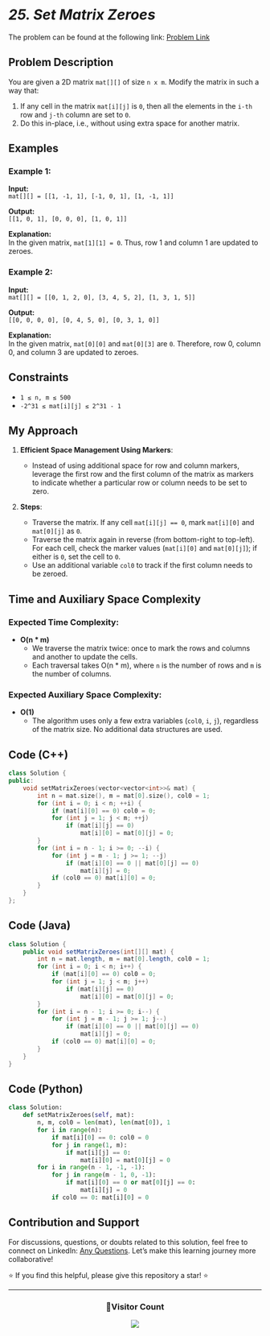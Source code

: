 # _25. Set Matrix Zeroes_

The problem can be found at the following link: [Problem Link](https://www.geeksforgeeks.org/problems/set-matrix-zeroes/1)

## **Problem Description**

You are given a 2D matrix `mat[][]` of size `n x m`. Modify the matrix in such a way that:

1. If any cell in the matrix `mat[i][j]` is `0`, then all the elements in the `i-th` row and `j-th` column are set to `0`.
2. Do this in-place, i.e., without using extra space for another matrix.

## **Examples**

### Example 1:

**Input:**  
`mat[][] = [[1, -1, 1], [-1, 0, 1], [1, -1, 1]]`

**Output:**  
`[[1, 0, 1], [0, 0, 0], [1, 0, 1]]`

**Explanation:**  
In the given matrix, `mat[1][1] = 0`. Thus, row 1 and column 1 are updated to zeroes.

### Example 2:

**Input:**  
`mat[][] = [[0, 1, 2, 0], [3, 4, 5, 2], [1, 3, 1, 5]]`

**Output:**  
`[[0, 0, 0, 0], [0, 4, 5, 0], [0, 3, 1, 0]]`

**Explanation:**  
In the given matrix, `mat[0][0]` and `mat[0][3]` are `0`. Therefore, row 0, column 0, and column 3 are updated to zeroes.

## **Constraints**

- `1 ≤ n, m ≤ 500`
- `-2^31 ≤ mat[i][j] ≤ 2^31 - 1`

## **My Approach**

1. **Efficient Space Management Using Markers**:

   - Instead of using additional space for row and column markers, leverage the first row and the first column of the matrix as markers to indicate whether a particular row or column needs to be set to zero.

2. **Steps**:
   - Traverse the matrix. If any cell `mat[i][j] == 0`, mark `mat[i][0]` and `mat[0][j]` as `0`.
   - Traverse the matrix again in reverse (from bottom-right to top-left). For each cell, check the marker values (`mat[i][0]` and `mat[0][j]`); if either is `0`, set the cell to `0`.
   - Use an additional variable `col0` to track if the first column needs to be zeroed.

## **Time and Auxiliary Space Complexity**

### **Expected Time Complexity:**

- **O(n \* m)**
  - We traverse the matrix twice: once to mark the rows and columns and another to update the cells.
  - Each traversal takes O(n \* m), where `n` is the number of rows and `m` is the number of columns.

### **Expected Auxiliary Space Complexity:**

- **O(1)**
  - The algorithm uses only a few extra variables (`col0`, `i`, `j`), regardless of the matrix size. No additional data structures are used.

## Code (C++)

```cpp
class Solution {
public:
    void setMatrixZeroes(vector<vector<int>>& mat) {
        int n = mat.size(), m = mat[0].size(), col0 = 1;
        for (int i = 0; i < n; ++i) {
            if (mat[i][0] == 0) col0 = 0;
            for (int j = 1; j < m; ++j)
                if (mat[i][j] == 0)
                    mat[i][0] = mat[0][j] = 0;
        }
        for (int i = n - 1; i >= 0; --i) {
            for (int j = m - 1; j >= 1; --j)
                if (mat[i][0] == 0 || mat[0][j] == 0)
                    mat[i][j] = 0;
            if (col0 == 0) mat[i][0] = 0;
        }
    }
};
```

## Code (Java)

```java
class Solution {
    public void setMatrixZeroes(int[][] mat) {
        int n = mat.length, m = mat[0].length, col0 = 1;
        for (int i = 0; i < n; i++) {
            if (mat[i][0] == 0) col0 = 0;
            for (int j = 1; j < m; j++)
                if (mat[i][j] == 0)
                    mat[i][0] = mat[0][j] = 0;
        }
        for (int i = n - 1; i >= 0; i--) {
            for (int j = m - 1; j >= 1; j--)
                if (mat[i][0] == 0 || mat[0][j] == 0)
                    mat[i][j] = 0;
            if (col0 == 0) mat[i][0] = 0;
        }
    }
}
```

## Code (Python)

```python
class Solution:
    def setMatrixZeroes(self, mat):
        n, m, col0 = len(mat), len(mat[0]), 1
        for i in range(n):
            if mat[i][0] == 0: col0 = 0
            for j in range(1, m):
                if mat[i][j] == 0:
                    mat[i][0] = mat[0][j] = 0
        for i in range(n - 1, -1, -1):
            for j in range(m - 1, 0, -1):
                if mat[i][0] == 0 or mat[0][j] == 0:
                    mat[i][j] = 0
            if col0 == 0: mat[i][0] = 0
```

## **Contribution and Support**

For discussions, questions, or doubts related to this solution, feel free to connect on LinkedIn: [Any Questions](https://www.linkedin.com/in/patel-hetkumar-sandipbhai-8b110525a/). Let’s make this learning journey more collaborative!

⭐ If you find this helpful, please give this repository a star! ⭐

---

<div align="center">
  <h3><b>📍Visitor Count</b></h3>
</div>

<p align="center">
  <img src="https://visitor-badge.laobi.icu/badge?page_id=Hunterdii.GeeksforGeeks-POTD" />
</p>
